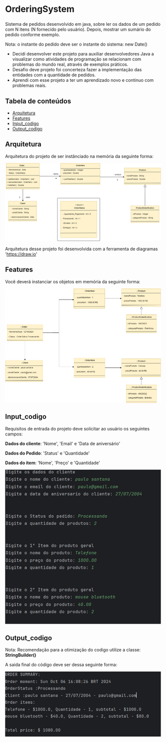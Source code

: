 # OrderingSystem
### 
Sistema de pedidos desenvolvido em java, sobre ler os dados de um pedido com N itens (N fornecido pelo usuário). Depois, mostrar um sumário do pedido conforme exemplo.

Nota: o instante do pedido deve ser o instante do sistema: new Date()

* Decidi desenvolver este projeto para auxiliar desenvolvedores Java a visualizar como atividades de programação se relacionam com problemas do mundo real, através de exemplos práticos.
* Desafio deve projeto foi concerteza fazer a implementação das entidades com a quantidade de pedidos.
* Aprendi com esse projeto a ter um aprendizado novo e continuo com problemas reais.

## Tabela de conteúdos
- [Arquitetura](#arquitetura)
- [Features](#features)
- [Input_codigo](#input_codigo)
- [Output_codigo](#output_codigo)

## Arquitetura
Arquitetura do projeto de ser instânciado na memória da seguinte forma: 

![Arquitetura_updated.drawio.png](Imagens%2FArquitetura_updated.drawio.png)

Arquitetura desse projeto foi desenvolvida com a ferramenta de diagramas 'https://draw.io'

## Features
Você deverá instanciar os objetos em memória da seguinte forma:

![Features_updated.drawio.png](Imagens%2FFeatures_updated.drawio.png)

## Input_codigo
Requisitos de entrada do projeto deve solicitar ao usuário os seguintes campos:

**Dados do cliente**: 'Nome', 'Email' e 'Data de aniversário'

**Dados do Pedido**: 'Status' e 'Quantidade'

**Dados do item**: 'Nome', 'Preço' e 'Quantidade'

![Features01 drawio](/Imagens/Input_codigo.png)

## Output_codigo
Nota: Recomendação para a otimização do codigo utilize a classe: **StringBuilder()**

A saida final do código deve ser dessa seguinte forma:

![Features01 drawio](/Imagens/Output_codigo.png)
